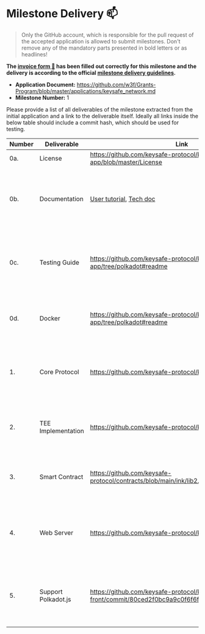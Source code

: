 # Milestone Delivery :mailbox:

> Only the GitHub account, which is responsible for the pull request of the accepted application is allowed to submit milestones. Don't remove any of the mandatory parts presented in bold letters or as headlines!

**The [invoice form :pencil:](https://forms.gle/8Wx7nxtq8fKrsuEz8) has been filled out correctly for this milestone and the delivery is according to the official [milestone delivery guidelines](https://github.com/w3f/General-Grants-Program/blob/master/grants/milestone-deliverables-guidelines.md).** 

* **Application Document:** https://github.com/w3f/Grants-Program/blob/master/applications/keysafe_network.md
* **Milestone Number:** 1

Please provide a list of all deliverables of the milestone extracted from the initial application and a link to the deliverable itself. Ideally all links inside the below table should include a commit hash, which should be used for testing.


| Number | Deliverable | Link | Notes |
| ------------- | ------------- | ------------- |------------- |
|    0a. | License             | https://github.com/keysafe-protocol/keysafe-app/blob/master/License | Apache 2.0                                                   |
|    0b. | Documentation       | [User tutorial](https://github.com/keysafe-protocol/documents/blob/main/demo_flow/keysafe_demo_guide.md), [Tech doc](https://github.com/keysafe-protocol/documents/blob/main/README.md) | We will provide both **inline documentation** of the code and a basic **tutorial** that explains how a user can use Keysafe. |
|   0c. | Testing Guide     | https://github.com/keysafe-protocol/keysafe-app/tree/polkadot#readme | Core functions will be fully covered by unit tests to ensure functionality and robustness. In the guide, we will describe how to run these tests. |
|   0d. | Docker   | https://github.com/keysafe-protocol/keysafe-app/tree/polkadot#readme | We will provide a Dockerfile(s) that can be used to test all the functionality delivered with this milestone. |
| 1. | Core Protocol | https://github.com/keysafe-protocol/keysafe-app | Implements the `nodeRegister` `userRegister` `userAuthentication` and `keyRecovery` functions for Node program written in Rust. |
| 2. | TEE Implementation | https://github.com/keysafe-protocol/keysafe-sgx | Implements the `nodeRegister` `userRegister` `userAuthentication` and `keyRecovery` functions for TEE part written in C++. |
| 3. | Smart Contract | https://github.com/keysafe-protocol/contracts/blob/main/ink/lib2.rs | Implements and test for the !ink smart contracts used for `nodeRegister` and `userRegister`. |
| 4. | Web Server | https://github.com/keysafe-protocol/keysafe-app | Provide meta-data management service for Keysafe users written in Rust, users can manage keys and authentication methods |
| 5. | Support Polkadot.js | https://github.com/keysafe-protocol/keysafe-front/commit/80ced2f0bc9a9c0f6f6f0b3e5aaf7b647a08d8d5 | Add support to `@polkadot/keyring` so users could make transfer/recover directly without input and seeds/keys. |